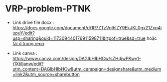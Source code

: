 # VRP-problem-PTNK

- Link drive file docx : https://docs.google.com/document/d/1R7ZTzVqIhlZY9EkJKL0gx21Zxp4iupuY/edit?usp=sharing&ouid=117309440176911598711&rtpof=true&sd=true hoặc [tải ở trong repo](./CVRP_4thuatToan.docx)

- Link canva : https://www.canva.com/design/DAGlbHIbHCw/sZHdjwPKwy1-t1XtiIjanw/edit?utm_content=DAGlbHIbHCw&utm_campaign=designshare&utm_medium=link2&utm_source=sharebutton
